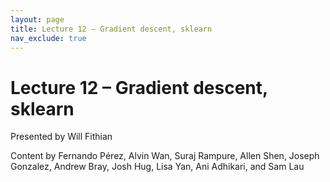 ```yaml
---
layout: page
title: Lecture 12 – Gradient descent, sklearn
nav_exclude: true
---
```


# Lecture 12 – Gradient descent, sklearn

Presented by Will Fithian

Content by Fernando Pérez, Alvin Wan, Suraj Rampure, Allen Shen, Joseph Gonzalez, Andrew Bray, Josh Hug, Lisa Yan, Ani Adhikari, and Sam Lau
